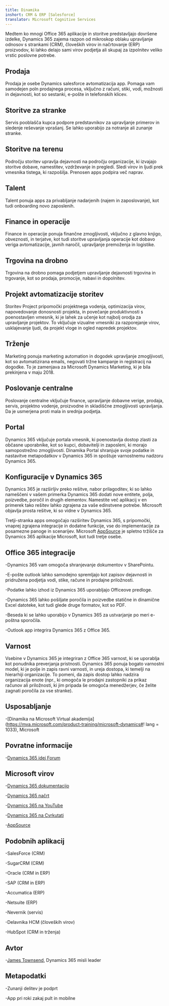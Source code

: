 ```yaml
---
title: Dinamika
inshort: CRM & ERP [Salesforce]
translator: Microsoft Cognitive Services
---
```



Medtem ko mnogi Office 365 aplikacije in storitve predstavljajo dovršene izdelke, Dynamics 365 zajema razpon od mikroskop oblaku upravljanje odnosov s strankami (CRM), človeških virov in načrtovanje (ERP) proizvodov, ki lahko delajo sami virov podjetja ali skupaj za izpolnitev veliko vrstic poslovne potrebe.

Prodaja
---------

Prodaja je osebe Dynamics salesforce avtomatizacija app.  Pomaga vam samodejen poln prodajnega procesa, vključno z računi, stiki, vodi, možnosti in dejavnosti, kot so sestanki, e-pošte in telefonskih klicev. 

Storitve za stranke
---------

Servis pooblašča kupca podpore predstavnikov za upravljanje primerov in sledenje reševanje vprašanj.  Se lahko uporabijo za notranje ali zunanje stranke. 

Storitve na terenu
---------

Področju storitev upravlja dejavnosti na področju organizacije, ki izvajajo storitve dobave, namestitev, vzdrževanje in pregledi.  Sledi virov in ljudi prek vmesnika tistega, ki razpošilja.  Prenosen apps podpira več naprav. 

Talent
---------

Talent ponuja apps za privabljanje nadarjenih (najem in zaposlovanje), kot tudi onboarding novo zaposlenih. 

Finance in operacije
---------

Finance in operacije ponuja finančne zmogljivosti, vključno z glavno knjigo, obveznosti, in terjatve, kot tudi storitve upravljanja operacije kot dobavo veriga avtomatizacije, javnih naročil, upravljanje premoženja in logistike. 

Trgovina na drobno
---------

Trgovina na drobno pomaga podjetjem upravljanje dejavnosti trgovina in trgovanje, kot so prodaja, promocije, nabavi in dopolnitev. 

Projekt avtomatizacije storitev
---------

Storitev Project pripomočki projektnega vodenja, optimizacija virov, napovedovanje donosnosti projekta, in povečanje produktivnosti s poenostavljen vmesnik, ki je lahek za učenje kot najbolj orodja za upravljanje projektov.  To vključuje vizualne vmesniki za razporejanje virov, usklajevanje ljudi, da projekt vloge in ogled napredek projektov. 

Trženje
---------

Marketing ponuja marketing automation in dogodek upravljanje zmogljivosti, kot so avtomatizirana emails, negovati tržne kampanje in registracij na dogodke. To je zamenjava za Microsoft Dynamics Marketing, ki je bila prekinjena v maju 2018.

Poslovanje centralne
---------

Poslovanje centralne vključuje finance, upravljanje dobavne verige, prodaja, servis, projektno vodenje, proizvodne in skladiščne zmogljivosti upravljanja. Da je usmerjena proti mala in srednja podjetja.

Portal
---------

Dynamics 365 vključuje portala vmesnik, ki poenostavlja dostop zlasti za občasne uporabnike, kot so kupci, dobavitelji in zaposleni, ki morajo samopostrežno zmogljivosti.  Dinamika Portal shranjuje svoje podatke in nastavitve metapodatkov v Dynamics 365 in spoštuje varnostnemu nadzoru Dynamics 365. 

Konfiguracije v Dynamics 365
---------

Dynamics 365 je razširljiv preko rešitve, nabor prilagoditev, ki so lahko nameščeni v vašem primerka Dynamics 365 dodati nove entitete, polja, poizvedbe, poročil in drugih elementov.  Namestite več aplikacij v en primerek tako rešitev lahko zgrajena za vaše edinstvene potrebe. Microsoft objavlja prosta rešitve, ki so vidne v Dynamics 365. 

Tretji-stranka apps omogočajo razširitev Dynamics 365, s pripomočki, vnaprej zgrajena integracije in dodatne funkcije, vse do implementacije za posamezne panoge in scenarijev. Microsoft [AppSource](https://appsource.microsoft.com/en-US/) je spletno tržišče za Dynamics 365 aplikacije Microsoft, kot tudi tretje osebe. 


Office 365 integracije
---------

-Dynamics 365 vam omogoča shranjevanje dokumentov v SharePointu.

-E-pošte outlook lahko samodejno spremljajo kot zapisov dejavnosti in pridružena podjetja vodi, stike, račune in prodajne priložnosti. 

-Podatke lahko izhod iz Dynamics 365 uporabljajo Officeove predloge. 

-Dynamics 365 lahko pošiljate poročila in poizvedbe statične in dinamične Excel datoteke, kot tudi glede druge formatov, kot so PDF. 

-Beseda ki se lahko uporabijo v Dynamics 365 za ustvarjanje po meri e-poštna sporočila. 

-Outlook app integrira Dynamics 365 z Office 365. 


Varnost
---------

Vsebine v Dynamics 365 je integriran z Office 365 varnost, ki se uporablja kot ponudnika preverjanja pristnosti.  Dynamics 365 ponuja bogato varnostni model, ki je polje in zapis ravni varnosti, in ureja dostopa, ki temelji na hierarhiji organizacije.  To pomeni, da zapis dostop lahko nadzira organizacija enote (npr., ki omogoča le prodajni zastopniki za prikaz računov ali priložnosti, ki jim pripada še omogoča menedžerjev, če želite zagnati poročila za vse stranke).

Usposabljanje
---------

-[Dinamika na Microsoft Virtual akademija](https://mva.microsoft.com/product-training/microsoft-dynamics#! lang = 1033), Microsoft

Povratne informacije
---------

-[Dynamics 365 idej Forum](https://experience.dynamics.com/ideas/list/?forum=1c8854a6-5cdf-4681-bba8-4b6b806fcf7d)

Microsoft virov
---------

-[Dynamics 365 dokumentacijo](https://docs.microsoft.com/en-us/dynamics365/)

-[Dynamics 365 načrt](https://dynamics.microsoft.com/en-us/release/spring-2018-release/#release-notes)

-[Dynamics 365 na YouTube](https://www.youtube.com/channel/UCJGCg4rB3QSs8y_1FquelBQ)

-[Dynamics 365 na Cvrkutati](https://twitter.com/MSFTDynamics365)

-[AppSource](https://appsource.microsoft.com/en-US/)

Podobnih aplikacij
--------------------

-SalesForce (CRM)

-SugarCRM (CRM)

-Oracle (CRM in ERP)

-SAP (CRM in ERP)

-Accumatica (ERP)

-Netsuite (ERP)

-Nevernik (servis)

-Delavnika HCM (človeških virov)

-HubSpot (CRM in trženja)

Avtor
---------

-[James Townsend](https://twitter.com/jamestownsend), Dynamics 365 misli leader

Metapodatki
--------

-Zunanji delitev je podprt

-App pri roki zakaj pult in mobilne


